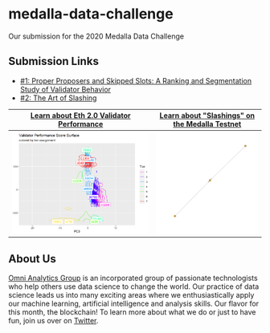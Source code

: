# medalla-data-challenge
Our submission for the 2020 Medalla Data Challenge

## Submission Links

- [#1: Proper Proposers and Skipped Slots: A Ranking and Segmentation Study of Validator Behavior](https://crypto.omnianalytics.io/2020/10/20/what-makes-a-top-tier-validator)
- [#2: The Art of Slashing](https://crypto.omnianalytics.io/2020/10/19/slasher-analysis)


[Learn about Eth 2.0 Validator Performance](https://crypto.omnianalytics.io/2020/10/20/what-makes-a-top-tier-validator)               | [Learn about "Slashings" on the Medalla Testnet](https://crypto.omnianalytics.io/2020/10/19/slasher-analysis)
:------------------------------------------------------:|:-------------------------:
![Validator Score Surface](images/score_surface.png)    |![Single Link Slashings](images/singlelink.gif)

## About Us

[Omni Analytics Group](https://omnianalytics.io) is an incorporated group of passionate technologists who help others use data science to change the world. Our  practice of data science leads us into many exciting areas where we enthusiastically apply our machine learning, artificial intelligence and analysis skills. Our flavor for this month, the blockchain!  To learn more about what we do or just to have fun, join us over on [Twitter](https://twitter.com/OmniAnalytics).
